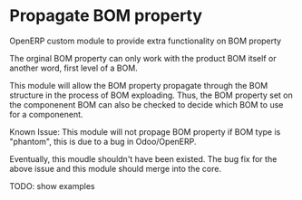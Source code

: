 Propagate BOM property
======================

OpenERP custom module to provide extra functionality on BOM property

The orginal BOM property can only work with the product BOM itself or another
word, first level of a BOM.

This module will allow the BOM property propagate through the BOM structure
in the process of BOM exploading. Thus, the BOM property set on the
componenent BOM can also be checked to decide which BOM to use for a componenent.

Known Issue:
This module will not propage BOM property if BOM type is "phantom", this is due to a bug in Odoo/OpenERP.

Eventually, this moudle shouldn't have been existed. The bug fix for the above issue and this module should merge into the core.

TODO: show examples


